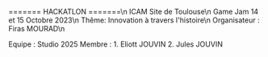 ======= HACKATLON =======\n
ICAM Site de Toulouse\n
Game Jam 14 et 15 Octobre 2023\n
Thême: Innovation à travers l'histoire\n
Organisateur : Firas MOURAD\n

Equipe : Studio 2025
Membre :
    1. Eliott JOUVIN
    2. Jules JOUVIN
